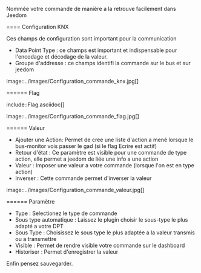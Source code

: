 
Nommée votre commande de manière a la retrouve facilement dans Jeedom

==== Configuration KNX

Ces champs de configuration sont important pour la communication 
* Data Point Type : ce champs est important et indispensable pour l'encodage et décodage de la valeur.
* Groupe d'addresse : ce champs identifi la commande sur le bus et sur jeedom

image::../images/Configuration_commande_knx.jpg[]

====== Flag

include::Flag.asciidoc[]

image::../images/Configuration_commande_flag.jpg[]

====== Valeur
* Ajouter une Action: Permet de cree une liste d'action a mené lorsque le bus-monitor vois passer le gad (si le flag Ecrire est actif)
* Retour d'état : Ce paramètre est visible pour une commande de type action, elle permet a jeedom de liée une info a une action
* Valeur : Imposer une valeur a votre commande (lorsque l'on est en type action)
* Inverser : Cette commande permet d'inverser la valeur 

image::../images/Configuration_commande_valeur.jpg[]

====== Paramètre
* Type : Selectionez le type de commande
* Sous type automatique : Laissez le plugin choisir le sous-type le plus adapté a votre DPT
* Sous Type : Choisissez le sous type le plus adaptée a la valeur transmis ou a transmettre
* Visible : Permet de rendre visible votre commande sur le dashboard
* Historiser : Permet d'enregistrer la valeur

Enfin pensez sauvegarder.